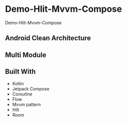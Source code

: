 # Demo-Hlit-Mvvm-Compose
Demo-Hlit-Mvvm-Compose

## Android Clean Architecture
## Multi Module

## Built With
- Kotlin
- Jetpack Compose
- Coroutine
- Flow
- Mvvm pattern
- Hilt
- Room
